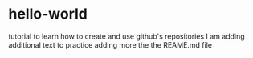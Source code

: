 # hello-world
tutorial to learn how to create and use github's repositories
I am adding additional text to practice adding more the the REAME.md file
